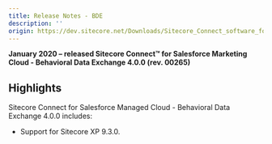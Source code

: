 ```yaml
---
title: Release Notes - BDE
description: ''
origin: https://dev.sitecore.net/Downloads/Sitecore_Connect_software_for_Salesforce_Marketing_Cloud/1x/Sitecore_Connect_software_for_Salesforce_Marketing_Cloud_40/Release_Notes_BDE
---
```


**January 2020 – released Sitecore Connect™ for Salesforce Marketing Cloud - Behavioral Data Exchange 4.0.0 (rev. 00265)**

## Highlights

Sitecore Connect for Salesforce Managed Cloud - Behavioral Data Exchange 4.0.0 includes:

-   ​​Support for Sitecore XP 9.3.0.